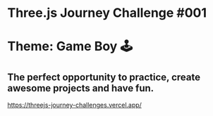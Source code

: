 # Three.js Journey Challenge #001

# Theme: Game Boy 🕹️

## The perfect opportunity to practice, create awesome projects and have fun.

https://threejs-journey-challenges.vercel.app/
